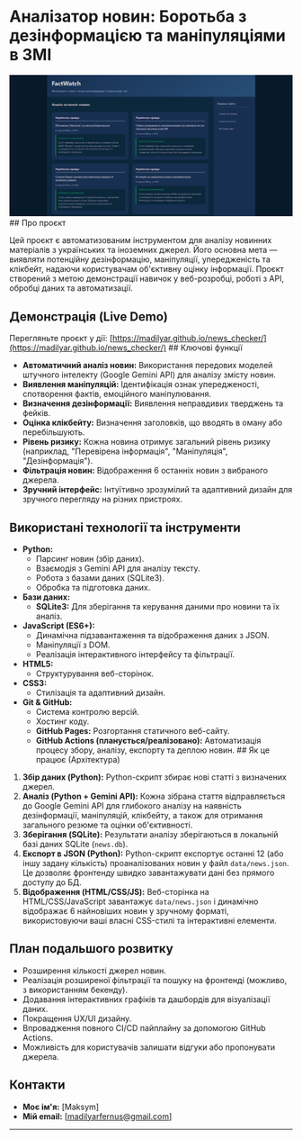 # Аналізатор новин: Боротьба з дезінформацією та маніпуляціями в ЗМІ

![Screenshot of the project interface](assets/screenshot.png) ## Про проєкт

Цей проєкт є автоматизованим інструментом для аналізу новинних матеріалів з українських та іноземних джерел. Його основна мета — виявляти потенційну дезінформацію, маніпуляції, упередженість та клікбейт, надаючи користувачам об'єктивну оцінку інформації. Проєкт створений з метою демонстрації навичок у веб-розробці, роботі з API, обробці даних та автоматизації.

## Демонстрація (Live Demo)

Перегляньте проєкт у дії: [https://madilyar.github.io/news_checker/](https://madilyar.github.io/news_checker/) ## Ключові функції

* **Автоматичний аналіз новин:** Використання передових моделей штучного інтелекту (Google Gemini API) для аналізу змісту новин.
* **Виявлення маніпуляцій:** Ідентифікація ознак упередженості, спотворення фактів, емоційного маніпулювання.
* **Визначення дезінформації:** Виявлення неправдивих тверджень та фейків.
* **Оцінка клікбейту:** Визначення заголовків, що вводять в оману або перебільшують.
* **Рівень ризику:** Кожна новина отримує загальний рівень ризику (наприклад, "Перевірена інформація", "Маніпуляція", "Дезінформація").
* **Фільтрація новин:** Відображення 6 останніх новин з вибраного джерела.
* **Зручний інтерфейс:** Інтуїтивно зрозумілий та адаптивний дизайн для зручного перегляду на різних пристроях.

## Використані технології та інструменти

* **Python:**
    * Парсинг новин (збір даних).
    * Взаємодія з Gemini API для аналізу тексту.
    * Робота з базами даних (SQLite3).
    * Обробка та підготовка даних.
* **Бази даних:**
    * **SQLite3:** Для зберігання та керування даними про новини та їх аналіз.
* **JavaScript (ES6+):**
    * Динамічна підзавантаження та відображення даних з JSON.
    * Маніпуляції з DOM.
    * Реалізація інтерактивного інтерфейсу та фільтрації.
* **HTML5:**
    * Структурування веб-сторінок.
* **CSS3:**
    * Стилізація та адаптивний дизайн.
* **Git & GitHub:**
    * Система контролю версій.
    * Хостинг коду.
    * **GitHub Pages:** Розгортання статичного веб-сайту.
    * **GitHub Actions (планується/реалізовано):** Автоматизація процесу збору, аналізу, експорту та деплою новин. ## Як це працює (Архітектура)

1.  **Збір даних (Python):** Python-скрипт збирає нові статті з визначених джерел.
2.  **Аналіз (Python + Gemini API):** Кожна зібрана стаття відправляється до Google Gemini API для глибокого аналізу на наявність дезінформації, маніпуляцій, клікбейту, а також для отримання загального резюме та оцінки об'єктивності.
3.  **Зберігання (SQLite):** Результати аналізу зберігаються в локальній базі даних SQLite (`news.db`).
4.  **Експорт в JSON (Python):** Python-скрипт експортує останні 12 (або іншу задану кількість) проаналізованих новин у файл `data/news.json`. Це дозволяє фронтенду швидко завантажувати дані без прямого доступу до БД.
5.  **Відображення (HTML/CSS/JS):** Веб-сторінка на HTML/CSS/JavaScript завантажує `data/news.json` і динамічно відображає 6 найновіших новин у зручному форматі, використовуючи ваші власні CSS-стилі та інтерактивні елементи.

## План подальшого розвитку

* Розширення кількості джерел новин.
* Реалізація розширеної фільтрації та пошуку на фронтенді (можливо, з використанням бекенду).
* Додавання інтерактивних графіків та дашбордів для візуалізації даних.
* Покращення UX/UI дизайну.
* Впровадження повного CI/CD пайплайну за допомогою GitHub Actions.
* Можливість для користувачів залишати відгуки або пропонувати джерела.


## Контакти

* **Моє ім'я:** [Maksym]
* **Мій email:** [madilyarfernus@gmail.com]

---

